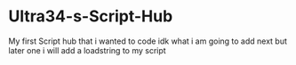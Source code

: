 # Ultra34-s-Script-Hub
My first Script hub that i wanted to code
idk what i am going to add next but later one i will add a loadstring to my script

